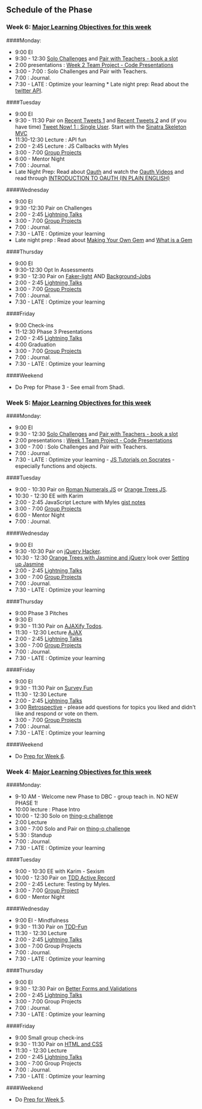 ## Schedule of the Phase
### Week 6: [Major Learning Objectives for this week](week-3/learning-objectives.md)


####Monday:
* 9:00 EI
* 9:30 - 12:30 [Solo Challenges](week-3/challenges/solo-wk2.md) and [Pair with Teachers - book a slot](https://www.google.com/calendar/selfsched?sstoken=UUR5OG9kZlBFOFFBfGRlZmF1bHR8MTUwNDM0YjRiMDFjMzhhNWYyZjA3NjQwZDlkNjY0MGM)
* 2:00 presentations : [Week 2 Team Project - Code Presentations](week-2/group-projects.md/#presentation)
* 3:00 - 7:00 : Solo Challenges and Pair with Teachers.
* 7:00 : Journal.
* 7:30 - LATE : Optimize your learning * Late night prep: Read about the [twitter API](https://dev.twitter.com/).

####Tuesday
* 9:00 EI
* 9:30 - 11:30 Pair on [Recent Tweets 1](http://socrates.devbootcamp.com/challenges/309) and [Recent Tweets 2](http://socrates.devbootcamp.com/challenges/310) and (if you have time) [Tweet Now! 1 : Single User](http://socrates.devbootcamp.com/challenges/313).  Start with the [Sinatra Skeleton MVC](https://github.com/fox-squirrels-2013/sinatra_skeleton_mvc)
* 11:30-12:30 Lecture : API fun
* 2:00 - 2:45 Lecture : JS Callbacks with Myles
* 3:00 - 7:00 [Group Projects](week-3/group-projects.md)
* 6:00 - Mentor Night
* 7:00 : Journal.
* Late Night Prep: Read about [Oauth](http://en.wikipedia.org/wiki/OAuth) and watch the [Oauth Videos](http://www.youtube.com/user/davidrice000/videos) and read through [INTRODUCTION TO OAUTH (IN PLAIN ENGLISH)](http://blog.varonis.com/introduction-to-oauth/)


####Wednesday
* 9:00 EI
* 9:30 -12:30 Pair on Challenges
* 2:00 - 2:45 [Lightning Talks](lightning-talks.md)
* 3:00 - 7:00 [Group Projects](week-3/group-projects.md)
* 7:00 : Journal.
* 7:30 - LATE :  Optimize your learning
* Late night prep : Read about [Making Your Own Gem](http://timelessrepo.com/making-ruby-gems) and [What is a Gem](http://guides.rubygems.org/what-is-a-gem/)

####Thursday
* 9:00 EI
* 9:30-12:30 Opt In Assessments
* 9:30 - 12:30 Pair on [Faker-light]() AND [Background-Jobs]()
* 2:00 - 2:45 [Lightning Talks](lightning-talks.md)
* 3:00 - 7:00 [Group Projects](week-3/group-projects.md)
* 7:00 : Journal.
* 7:30 - LATE :  Optimize your learning

####Friday
* 9:00 Check-ins
* 11-12:30 Phase 3 Presentations
* 2:00 - 2:45 [Lightning Talks](lightning-talks.md)
* 4:00 Graduation
* 3:00 - 7:00 [Group Projects](week-3/group-projects.md)
* 7:00 : Journal.
* 7:30 - LATE :  Optimize your learning

####Weekend
* Do Prep for Phase 3 - See email from Shadi.


### Week 5: [Major Learning Objectives for this week](week-2/learning-objectives.md)


####Monday:
* 9:00 EI
* 9:30 - 12:30 [Solo Challenges](week-2/challenges/solo-wk1.md) and [Pair with Teachers - book a slot](https://www.google.com/calendar/selfsched?sstoken=UUNYb2VlaVV6SXhCfGRlZmF1bHR8ZDk2NTBjOTBjMDM0ZmMxMzg1ODJiZWRlNmI5NDRjYzg)
* 2:00 presentations : [Week 1 Team Project - Code Presentations](week-1/group-projects.md/#presentation)
* 3:00 - 7:00 : Solo Challenges and Pair with Teachers.
* 7:00 : Journal.
* 7:30 - LATE : Optimize your learning - [JS Tutorials on Socrates](http://socrates.devbootcamp.com/labs/javascript/introduction/introduction) - especially functions and objects. 

####Tuesday
* 9:00 - 10:30 Pair on [Roman Numerals JS](https://github.com/fox-squirrels-2013/roman_js) or
[Orange Trees JS](https://github.com/fox-squirrels-2013/simple_orange_js).
* 10:30 - 12:30 EE with Karim
* 2:00 - 2:45 JavaScript Lecture with Myles [gist notes](https://gist.github.com/quackingduck/931a794bbe4e324cddb1)
* 3:00 - 7:00 [Group Projects](week-2/group-projects.md)
* 6:00 - Mentor Night
* 7:00 : Journal.

####Wednesday
* 9:00 EI
* 9:30 -10:30 Pair on [jQuery Hacker](week-2/challenges/challenge-jquery-hacker.md).
* 10:30 - 12:30 [Orange Trees with Jasmine and jQuery](https://github.com/fox-squirrels-2013/orange_jasmine) look over [Setting up Jasmine](week-2/lectures/js-testing.md)
* 2:00 - 2:45 [Lightning Talks](lightning-talks.md)
* 3:00 - 7:00 [Group Projects](week-2/group-projects.md)
* 7:00 : Journal.
* 7:30 - LATE :  Optimize your learning

####Thursday
* 9:00 Phase 3 Pitches
* 9:30 EI
* 9:30 - 11:30 Pair on [AJAXify Todos](https://github.com/fox-squirrels-2013/ajax_todos).
* 11:30 - 12:30 Lecture [AJAX](https://gist.github.com/dbc-challenges/0f31c091db0a6d042bc2)
* 2:00 - 2:45 [Lightning Talks](week-2/lightning-talks.md)
* 3:00 - 7:00 [Group Projects](week-2/group-projects.md)
* 7:00 : Journal.
* 7:30 - LATE :  Optimize your learning

####Friday
* 9:00 EI
* 9:30 - 11:30 Pair on [Survey Fun](https://github.com/fox-squirrels-2013/survey_fun)
* 11:30 - 12:30 Lecture
* 2:00 - 2:45 [Lightning Talks](week-2/lightning-talks.md)
* 3:00 [Retrospective](http://www.google.com/moderator/#15/e=20fa16&t=20fa16.41) - please add questions for topics you liked and didn't like and respond or vote on them.
* 3:00 - 7:00 [Group Projects](week-2/group-projects.md)
* 7:00 : Journal.
* 7:30 - LATE :  Optimize your learning

####Weekend
* Do [Prep for Week 6](week-3.md#prep).


### Week 4: [Major Learning Objectives for this week](week-1/learning-objectives.md)

####Monday:
* 9-10 AM - Welcome new Phase to DBC - group teach in. NO NEW PHASE 1!
* 10:00 lecture : Phase Intro
* 10:00 - 12:30 Solo on [thing-o challenge](https://github.com/fox-squirrels-2013/CHALLENGE_thing-o)
* 2:00 Lecture 
* 3:00 - 7:00 Solo and Pair on [thing-o challenge](https://github.com/fox-squirrels-2013/CHALLENGE_thing-o)
* 5:30 : Standup
* 7:00 : Journal.
* 7:30 - LATE : Optimize your learning

####Tuesday
* 9:00 - 10:30 EE with Karim - Sexism
* 10:00 - 12:30 Pair on [TDD Active Record](https://github.com/fox-squirrels-2013/CHALLENGE-tdd-activerecord)
* 2:00 - 2:45 Lecture: Testing by Myles.
* 3:00 - 7:00 [Group Project](week-1/group-projects.md) 
* 6:00 - Mentor Night

####Wednesday
* 9:00 EI - Mindfulness
* 9:30 - 11:30 Pair on [TDD-Fun](https://github.com/fox-squirrels-2013/hungry_boot)
* 11:30 - 12:30 Lecture
* 2:00 - 2:45 [Lightning Talks](week-1/lightning-talks.md)
* 3:00 - 7:00 Group Projects
* 7:00 : Journal.
* 7:30 - LATE :  Optimize your learning

####Thursday
* 9:00 EI 
* 9:30 - 12:30 Pair on 
[Better Forms and Validations](https://github.com/fox-squirrels-2013/CHALLENGE-forms-and-users)
* 2:00 - 2:45 [Lightning Talks](week-1/lightning-talks.md)
* 3:00 - 7:00 Group Projects
* 7:00 : Journal.
* 7:30 - LATE :  Optimize your learning

####Friday
* 9:00 Small group check-ins
* 9:30 - 11:30 Pair on [HTML and CSS](https://github.com/fox-squirrels-2013/CHALLENGE-html-and-css)
* 11:30 - 12:30 Lecture
* 2:00 - 2:45 [Lightning Talks](week-1/lightning-talks.md)
* 3:00 - 7:00 Group Projects
* 7:00 : Journal.
* 7:30 - LATE :  Optimize your learning

####Weekend
* Do [Prep for Week 5](week-2.md#prep).

